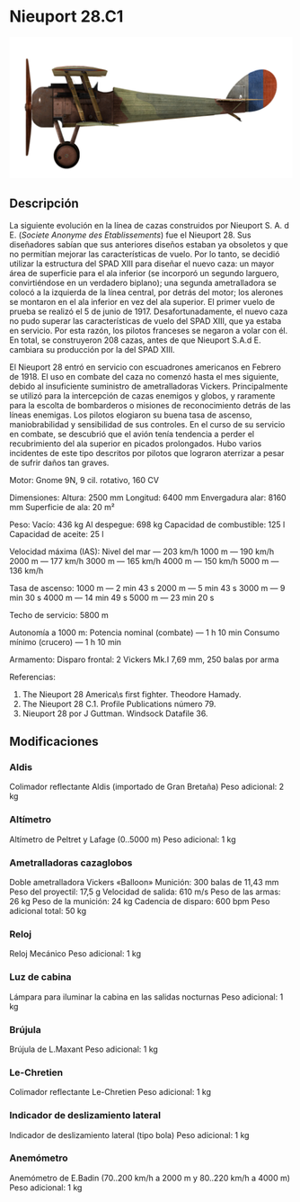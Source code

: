 # Nieuport 28.C1

![nieuport28](../images/nieuport28.png)

## Descripción

La siguiente evolución en la línea de cazas construidos por Nieuport  S. A. d E. (<i>Societe Anonyme des Etablissements</i>) fue el Nieuport 28. Sus diseñadores sabían que sus anteriores diseños estaban ya obsoletos y que no permitían mejorar las características de vuelo. Por lo tanto, se decidió utilizar la estructura del SPAD XIII para diseñar el nuevo caza: un mayor área de superficie para el ala inferior (se incorporó un segundo larguero, convirtiéndose en un verdadero biplano); una segunda ametralladora se colocó a la izquierda de la línea central, por detrás del motor; los alerones se montaron en el ala inferior en vez del ala superior. El primer vuelo de prueba se realizó el 5 de junio de 1917. Desafortunadamente, el nuevo caza no pudo superar las características de vuelo del SPAD XIII, que ya estaba en servicio. Por esta razón, los pilotos franceses se negaron a volar con él. En total, se construyeron 208 cazas, antes de que Nieuport S.A.d E. cambiara su producción por la del SPAD XIII.

El Nieuport 28 entró en servicio con escuadrones americanos en Febrero de 1918. El uso en combate del caza no comenzó hasta el mes siguiente, debido al insuficiente suministro de ametralladoras Vickers. Principalmente se utilizó para la intercepción de cazas enemigos y globos, y raramente para la escolta de bombarderos o misiones de reconocimiento detrás de las líneas enemigas. Los pilotos elogiaron su buena tasa de ascenso, maniobrabilidad y sensibilidad de sus controles. En el curso de su servicio en combate, se descubrió que el avión tenía tendencia a perder el recubrimiento del ala superior en picados prolongados. Hubo varios incidentes de este tipo descritos por pilotos que lograron aterrizar a pesar de sufrir daños tan graves. 


Motor:
Gnome 9N, 9 cil. rotativo, 160 CV

Dimensiones:
Altura: 2500 mm
Longitud: 6400 mm
Envergadura alar: 8160 mm
Superficie de ala: 20 m²

Peso:
Vacío: 436 kg 
Al despegue: 698 kg
Capacidad de combustible: 125 l
Capacidad de aceite: 25 l

Velocidad máxima (IAS):
Nivel del mar — 203 km/h
1000 m — 190 km/h
2000 m — 177 km/h
3000 m — 165 km/h
4000 m — 150 km/h
5000 m — 136 km/h

Tasa de ascenso:
1000 m — 2 min 43 s
2000 m — 5 min 43 s
3000 m — 9 min 30 s
4000 m — 14 min 49 s
5000 m — 23 min 20 s

Techo de servicio: 5800 m

Autonomía a 1000 m:
Potencia nominal (combate) — 1 h 10 min
Consumo mínimo (crucero) — 1 h 10 min

Armamento:
Disparo frontal: 2 Vickers Mk.I 7,69 mm, 250 balas por arma

Referencias:
1) The Nieuport 28 America\s first fighter. Theodore Hamady.
2) The Nieuport 28 C.1. Profile Publications número 79.
3) Nieuport 28 por J Guttman. Windsock Datafile 36.

## Modificaciones


### Aldis

Colimador reflectante Aldis (importado de Gran Bretaña)
Peso adicional: 2 kg


### Altímetro

Altímetro de Peltret y Lafage (0..5000 m)
Peso adicional: 1 kg


### Ametralladoras cazaglobos

Doble ametralladora Vickers «Balloon»
Munición: 300 balas de 11,43 mm
Peso del proyectil: 17,5 g
Velocidad de salida: 610 m/s
Peso de las armas: 26 kg
Peso de la munición: 24 kg
Cadencia de disparo: 600 bpm
Peso adicional total: 50 kg


### Reloj

Reloj Mecánico
Peso adicional: 1 kg


### Luz de cabina

Lámpara para iluminar la cabina en las salidas nocturnas
Peso adicional: 1 kg


### Brújula

Brújula de L.Maxant
Peso adicional: 1 kg


### Le-Chretien

Colimador reflectante Le-Chretien
Peso adicional: 1 kg


### Indicador de deslizamiento lateral

Indicador de deslizamiento lateral (tipo bola)
Peso adicional: 1 kg


### Anemómetro

Anemómetro de E.Badin (70..200 km/h a 2000 m y 80..220 km/h a 4000 m)
Peso adicional: 1 kg
